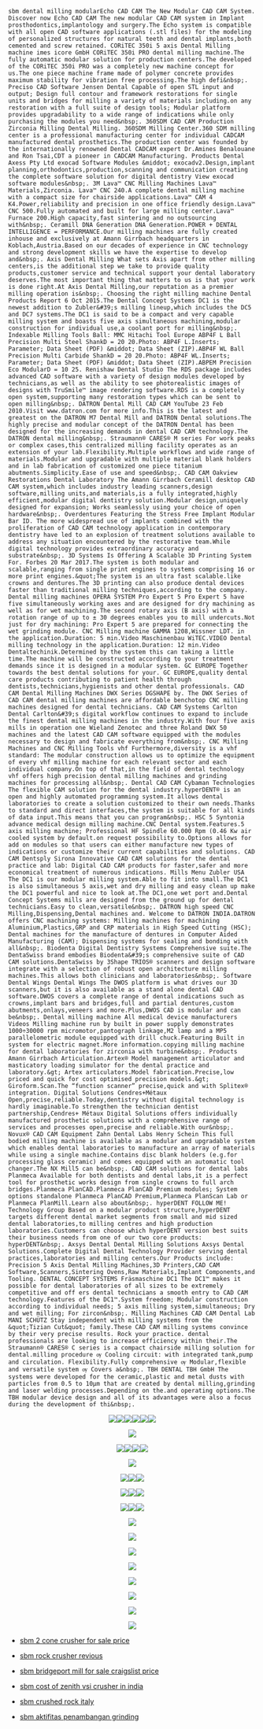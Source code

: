 
```
sbm dental milling modularEcho CAD CAM The New Modular CAD CAM System. Discover now Echo CAD CAM The new modular CAD CAM system in Implant prosthodontics,implantology and surgery.The Echo system is compatible with all open CAD software applications (.stl files) for the modeling of personalized structures for natural teeth and dental implants,both cemented and screw retained. CORiTEC 350i 5 axis Dental Milling machine imes icore GmbH CORiTEC 350i PRO dental milling machine.The fully automatic modular solution for production centers.The developed of the CORiTEC 350i PRO was a completely new machine concept for us.The one piece machine frame made of polymer concrete provides maximum stability for vibration free processing.The high defi&nbsp;. Preciso CAD Software Jensen Dental Capable of open STL input and output; Design full contour and framework restorations for single units and bridges for milling a variety of materials including.on any restoration with a full suite of design tools; Modular platform provides upgradability to a wide range of indications while only purchasing the modules you need&nbsp;. 360SDM CAD CAM Production Zirconia Milling Dental Milling. 360SDM Milling Center.360 SDM milling center is a professional manufacturing center for individual CADCAM manufactured dental prosthetics.The production center was founded by the internationally renowned Dental CADCAM expert Dr.Amines Benalouane and Ron Tsai,CDT a pioneer in CADCAM Manufacturing. Products Dental Axess Pty Ltd exocad Software Modules &middot; exocadv2.Design,implant planning,orthodontics,production,scanning and communication creating the complete software solution for digital dentistry View exocad software modules&nbsp;. 3M Lava™ CNC Milling Machines Lava™ Materials,Zirconia. Lava™ CNC 240.A complete dental milling machine with a compact size for chairside applications.Lava™ CAM 4 K4.Power,reliability and precision in one office friendly design.Lava™ CNC 500.Fully automated and built for large milling center.Lava™ Furnace 200.High capacity,fast sintering and no outsourcing with&nbsp;. Ceramill DNA Generation DNA Generation.POWER + DENTAL INTELLIGENCE = PERFORMANCE.Our milling machines are fully created inhouse and exclusively at Amann Girrbach headquarters in Koblach,Austria.Based on our decades of experience in CNC technology and strong development skills we have the expertise to develop and&nbsp;. Axis Dental Milling What sets Axis apart from other milling centers,is the additional step we take to provide quality products,customer service and technical support your dental laboratory deserves.The most important thing that matters to us is that your work is done right.At Axis Dental Milling,our reputation as a premier milling operation is&nbsp;. Choosing the right milling machine Dental Products Report 6 Oct 2015.The Dental Concept Systems DC1 is the newest addition to Zubler&#39;s milling lineup,which includes the DC5 and DC7 systems.The DC1 is said to be a compact and very capable milling system and boasts five axis simultaneous machining,modular construction for individual use,a coolant port for milling&nbsp;. Indexable Milling Tools Ball: MMC Hitachi Tool Europe ABP4F L Ball Precision Multi Steel ShankD = 20 20.Photo: ABP4F L.Inserts; Parameter; Data Sheet (PDF) &middot; Data Sheet (ZIP).ABP4F WL Ball Precision Multi Carbide ShankD = 20 20.Photo: ABP4F WL.Inserts; Parameter; Data Sheet (PDF) &middot; Data Sheet (ZIP).ABPEM Precision Eco ModularD = 10 25. Renishaw Dental Studio The RDS package includes advanced CAD software with a variety of design modules developed by technicians,as well as the ability to see photorealistic images of designs with TruSmile™ image rendering software.RDS is a completely open system,supporting many restoration types which can be sent to open milling&nbsp;. DATRON Dental Mill CAD CAM YouTube 23 Feb 2010.Visit www.datron.com for more info.This is the latest and greatest on the DATRON M7 Dental Mill and DATRON Dental solutions.The highly precise and modular concept of the DATRON Dental has been designed for the increasing demands in dental CAD CAM technology.The DATRON dental milling&nbsp;. Straumann® CARES® M series For work peaks or complex cases,this centralized milling facility operates as an extension of your lab.Flexibility.Multiple workflows and wide range of materials.Modular and upgradable with multiple material blank holders and in lab fabrication of customized one piece titanium abutments.Simplicity.Ease of use and speed&nbsp;. CAD CAM Oakview Restorations Dental Laboratory The Amann Girrbach Ceramill desktop CAD CAM system,which includes industry leading scanners,design software,milling units,and materials,is a fully integrated,highly efficient,modular digital dentistry solution.Modular design,uniquely designed for expansion; Works seamlessly using your choice of open hardware&nbsp;. Overdentures Featuring the Stress Free Implant Modular Bar ID. The more widespread use of implants combined with the proliferation of CAD CAM technology application in contemporary dentistry have led to an explosion of treatment solutions available to address any situation encountered by the restorative team.While digital technology provides extraordinary accuracy and substrate&nbsp;. 3D Systems Is Offering A Scalable 3D Printing System For. Forbes 20 Mar 2017.The system is both modular and scalable,ranging from single print engines to systems comprising 16 or more print engines.&quot;The system is an ultra fast scalable.like crowns and dentures.The 3D printing can also produce dental devices faster than traditional milling techniques,according to the company. Dental milling machines OPERA SYSTEM Pro Expert 5 Pro Expert 5 have five simultaneously working axes and are designed for dry machining as well as for wet machining.The second rotary axis (B axis) with a rotation range of up to ± 30 degrees enables you to mill undercuts.Not just for dry machining: Pro Expert 5 are prepared for connecting the wet grinding module. CNC Milling machine GAMMA 1208,Wissner LDT. in the application.Duration: 5 min.Video Maschinenbau WiTEC.VIDEO Dental milling technology in the application.Duration: 12 min.Video Dentaltechinik.Determined by the system this can taking a little time.The machine will be constructed according to your treatment demands since it is designed in a modular system. GC EUROPE Together towards the best dental solutions for your. GC EUROPE,quality dental care products contributing to patient health through dentists,technicians,hygienists and other dental professionals. CAD CAM Dental Milling Machines DWX Series DGSHAPE by. The DWX Series of CAD CAM dental milling machines are affordable benchotop CNC milling machines designed for dental technicians. CAD CAM Systems Carlton Dental Carlton&#39;s digital workflow continues to expand to include the finest dental milling machines in the industry.With four five axis mills in operation one Wieland Zenotec and three Roland DWX 50 machines and the latest CAD CAM software equipped with the modules necessary to design and fabricate everything from&nbsp;. CNC Milling Machines and CNC Milling Tools vhf Furthermore,diversity is a vhf standard: The modular construction allows us to optimize the equipment of every vhf milling machine for each relevant sector and each individual company.On top of that,in the field of dental technology vhf offers high precision dental milling machines and grinding machines for processing all&nbsp;. Dental CAD CAM Cybaman Technologies The flexible CAM solution for the dental industry.hyperDENT® is an open and highly automated programming system.It allows dental laboratories to create a solution customized to their own needs.Thanks to standard and direct interfaces,the system is suitable for all kinds of data input.This means that you can program&nbsp;. HSC 5 Syntonia advance medical design milling machine.CNC Dental system.Features.5 axis milling machine; Professional HF Spindle 60.000 Rpm (0.46 Kw air cooled system by default.on request possibility to.Options allows for add on modules so that users can either manufacture new types of indications or customize their current capabilities and solutions. CAD CAM Dentsply Sirona Innovative CAD CAM solutions for the dental practice and lab: Digital CAD CAM products for faster,safer and more economical treatment of numerous indications. Mills Menu Zubler USA The DC1 is our modular milling system.Able to fit into small.The DC1 is also simultaneous 5 axis,wet and dry milling and easy clean up make the DC1 powerful and nice to look at.The DC1,one wet port and.Dental Concept Systems mills are designed from the ground up for dental technicians.Easy to clean,versatile&nbsp;. DATRON high speed CNC Milling,Dispensing,Dental machines and. Welcome to DATRON INDIA.DATRON offers CNC machining systems: Milling machines for machining Aluminium,Plastics,GRP and CRP materials in High Speed Cutting (HSC); Dental machines for the manufacture of dentures in Computer Aided Manufacturing (CAM); Dispensing systems for sealing and bonding with all&nbsp;. Biodenta Digital Dentistry Systems Comprehensive suite.The DentaSwiss brand embodies Biodenta&#39;s comprehensive suite of CAD CAM solutions.DentaSwiss by 3Shape TRIOS® scanners and design software integrate with a selection of robust open architecture milling machines.This allows both clinicians and laboratories&nbsp;. Software Dental Wings Dental Wings The DWOS platform is what drives our 3D scanners,but it is also available as a stand alone dental CAD software.DWOS covers a complete range of dental indications such as crowns,implant bars and bridges,full and partial dentures,custom abutments,onlays,veneers and more.Plus,DWOS CAD is modular and can be&nbsp;. Dental milling machine All medical device manufacturers Videos Milling machine run by built in power supply demonstrates 1000÷30000 rpm micromotor,pantograph linkage,M2 lamp and a MP5 parallelometric module equipped with drill chuck.Featuring Built in system for electric magnet.More information.copying milling machine for dental laboratories for zirconia with turbine&nbsp;. Products Amann Girrbach Articulation.Artex® Model management articulator and masticatory loading simulator for the dental practice and laboratory.&gt; Artex articulators.Model fabrication.Precise,low priced and quick for cost optimised precision models.&gt; Giroform.Scan.The “function scanner” precise,quick and with Splitex® integration. Digital Solutions Cendres+Métaux Open,precise,reliable.Today,dentistry without digital technology is hardly imaginable.To strengthen the technician dentist partnership,Cendres+ Métaux Digital Solutions offers individually manufactured prosthetic solutions with a comprehensive range of services and processes open,precise and reliable.With our&nbsp;. Novux® CAD CAM Equipment Zahn Dental Labs Henry Schein This full bodied milling machine is available as a modular and upgradable system which enables dental laboratories to manufacture an array of materials while using a single machine.Contains disc blank holders (e.g.for processing glass ceramic) and comes equipped with an automatic tool changer.The NX Mill5 can be&nbsp;. CAD CAM solutions for dental labs Planmeca Available for both dentists and dental labs,it is a perfect tool for prosthetic works design from single crowns to full arch bridges.Planmeca PlanCAD.Planmeca PlanCAD Premium modules; System options standalone Planmeca PlanCAD Premium,Planmeca PlanScan Lab or Planmeca PlanMill.Learn also about&nbsp;. hyperDENT FOLLOW ME! Technology Group Based on a modular product structure,hyperDENT targets different dental market segments from small and mid sized dental laboratories,to milling centres and high production laboratories.Customers can choose which hyperDENT version best suits their business needs from one of our two core products: hyperDENT&nbsp;. Axsys Dental Dental Milling Solutions Axsys Dental Solutions.Complete Digital Dental Technology Provider serving dental practices,laboratories and milling centers.Our Products include: Precision 5 Axis Dental Milling Machines,3D Printers,CAD CAM Software,Scanners,Sintering Ovens,Raw Materials,Implant Components,and Tooling. DENTAL CONCEPT SYSTEMS Fräsmaschine DC1 The DC1™ makes it possible for dental laboratories of all sizes to be extremely competitive and off ers dental technicians a smooth entry to CAD CAM technology.Features of the DC1™.System freedom; Modular construction according to individual needs; 5 axis milling system,simultaneous; Dry and wet milling; For zircon&nbsp;. Milling Machines CAD CAM Dental Lab MANI SCHÜTZ Stay independent with milling systems from the &quot;Tizian Cut&quot; family.These CAD CAM milling systems convince by their very precise results. Rock your practice. dental professionals are looking to increase efficiency within their.The Straumann® CARES® C series is a compact chairside milling solution for dental.milling procedure ѹ Cooling circuit: with integrated tank,pump and circulation. Flexibility.Fully comprehensive ѹ Modular,flexible and versatile system ѹ Covers a&nbsp;. TBH DENTAL TBH GmbH The systems were developed for the ceramic,plastic and metal dusts with particles from 0.5 to 10µm that are created by dental milling,grinding and laser welding processes.Depending on the.and operating options.The TBH modular device design and all of its advantages were also a focus during the development of thi&nbsp;. 
```

<div align="center">
  
<a rel="nofollow" href="https://m.shibang-china.com?f=github&k=sbm+dental+milling+modular"><img src="https://static.shibang-china.com/en/l.png"></a><img src="https://static.shibang-china.com/en/hw.png"><a rel="nofollow" href="https://m.shibang-china.com/product/?f=github&k=sbm+dental+milling+modular"><img src="https://static.shibang-china.com/en/p.png"></a><a rel="nofollow" href="https://m.shibang-china.com/cases/?f=github&k=sbm+dental+milling+modular"><img src="https://static.shibang-china.com/en/c.png"></a><a rel="nofollow" href="https://m.shibang-china.com/news/?f=github&k=sbm+dental+milling+modular"><img src="https://static.shibang-china.com/en/n.png"></a><a rel="nofollow" href="https://m.shibang-china.com?f=github&k=sbm+dental+milling+modular"><img src="https://static.shibang-china.com/en/m.png"></a>

<a rel="nofollow" href="https://m.shibang-china.com/product/?f=github&k=sbm+dental+milling+modular"><img src="https://static.shibang-china.com/en/b.jpg"></a>
  
<a rel="nofollow" href="https://m.shibang-china.com/solution-aggregate.html?f=github&k=sbm+dental+milling+modular"><img src="https://static.shibang-china.com/en/a.jpg"></a><a rel="nofollow" href="https://m.shibang-china.com/solution-mine.html?f=github&k=sbm+dental+milling+modular"><img src="https://static.shibang-china.com/en/m.jpg"></a><a rel="nofollow" href="https://m.shibang-china.com/solution-mill.html?f=github&k=sbm+dental+milling+modular"><img src="https://static.shibang-china.com/en/g.jpg"></a><a rel="nofollow" href="https://m.shibang-china.com/solution-epc.html?f=github&k=sbm+dental+milling+modular"><img src="https://static.shibang-china.com/en/e.jpg"></a>

<a rel="nofollow" href="https://m.shibang-china.com/product/?f=github&k=sbm+dental+milling+modular"><img src="https://static.shibang-china.com/en/a-p.png"></a>

<a rel="nofollow" href="https://m.shibang-china.com/product/crusher/c6x.html?f=github&k=sbm+dental+milling+modular"><img src="https://static.shibang-china.com/en/j.jpg"></a><a rel="nofollow" href="https://m.shibang-china.com/product/crusher/ci5x.html?f=github&k=sbm+dental+milling+modular"><img src="https://static.shibang-china.com/en/i.jpg"></a><a rel="nofollow" href="https://m.shibang-china.com/product/crusher/hst.html?f=github&k=sbm+dental+milling+modular"><img src="https://static.shibang-china.com/en/c.jpg"></a>

<a rel="nofollow" href="https://m.shibang-china.com/product/mill/mtw.html?f=github&k=sbm+dental+milling+modular"><img src="https://static.shibang-china.com/en/mtw.jpg"></a><a rel="nofollow" href="https://m.shibang-china.com/product/mill/scm.html?f=github&k=sbm+dental+milling+modular"><img src="https://static.shibang-china.com/en/scm.jpg"></a><a rel="nofollow" href="https://m.shibang-china.com/product/mill/lm.html?f=github&k=sbm+dental+milling+modular"><img src="https://static.shibang-china.com/en/lm.jpg"></a>

<a rel="nofollow" href="https://m.shibang-china.com/product/sand/vsi6x.html?f=github&k=sbm+dental+milling+modular"><img src="https://static.shibang-china.com/en/6x.jpg"></a><a rel="nofollow" href="https://m.shibang-china.com/product/sand/vu.html?f=github&k=sbm+dental+milling+modular"><img src="https://static.shibang-china.com/en/vu.jpg"></a><a rel="nofollow" href="https://m.shibang-china.com/product/mobile/klun.html?f=github&k=sbm+dental+milling+modular"><img src="https://static.shibang-china.com/en/k.jpg"></a>

<a rel="nofollow" href="https://m.shibang-china.com/cases/?f=github&k=sbm+dental+milling+modular"><img src="https://static.shibang-china.com/en/case.png"></a>

<a rel="nofollow" href="https://m.shibang-china.com/cases/aggregate/202.html?f=github&k=sbm+dental+milling+modular"><img src="https://static.shibang-china.com/en/c-1.jpg"></a>

<a rel="nofollow" href="https://m.shibang-china.com/cases/aggregate/203.html?f=github&k=sbm+dental+milling+modular"><img src="https://static.shibang-china.com/en/c-2.jpg"></a>

<a rel="nofollow" href="https://m.shibang-china.com/cases/mill/123.html?f=github&k=sbm+dental+milling+modular"><img src="https://static.shibang-china.com/en/c-3.jpg"></a>

<a rel="nofollow" href="https://m.shibang-china.com/contact_us.html?f=github&k=sbm+dental+milling+modular"><img src="https://static.shibang-china.com/en/contact.png"></a>

<a rel="nofollow" href="https://swt.shibang-china.com/?f=github&k=sbm+dental+milling+modular"><img src="https://static.shibang-china.com/en/chat.png"></a>

<a rel="nofollow" href="https://whatsapp.shibangsoft.com/WhatsApp.php?f=github&k=sbm+dental+milling+modular"><img src="https://static.shibang-china.com/en/whatsapp.png"></a>

<a rel="nofollow" href="https://m.shibang-china.com/?f=github&k=sbm+dental+milling+modular"><img src="https://static.shibang-china.com/en/website.png"></a>

</div>


* [sbm 2 cone crusher for sale price](sbm%202%20cone%20crusher%20for%20sale%20price.md)

* [sbm rock crusher revious](sbm%20rock%20crusher%20revious.md)

* [sbm bridgeport mill for sale craigslist price](sbm%20bridgeport%20mill%20for%20sale%20craigslist%20price.md)

* [sbm cost of zenith vsi crusher in india](sbm%20cost%20of%20zenith%20vsi%20crusher%20in%20india.md)

* [sbm crushed rock italy](sbm%20crushed%20rock%20italy.md)

* [sbm aktifitas penambangan grinding](sbm%20aktifitas%20penambangan%20grinding.md)